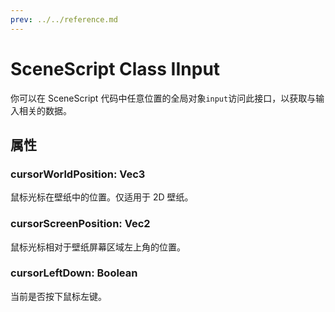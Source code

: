 ```yaml
---
prev: ../../reference.md
---
```


# SceneScript Class IInput


你可以在 SceneScript 代码中任意位置的全局对象`input`访问此接口，以获取与输入相关的数据。

## 属性

### cursorWorldPosition: Vec3

鼠标光标在壁纸中的位置。仅适用于 2D 壁纸。

### cursorScreenPosition: Vec2

鼠标光标相对于壁纸屏幕区域左上角的位置。

### cursorLeftDown: Boolean

当前是否按下鼠标左键。